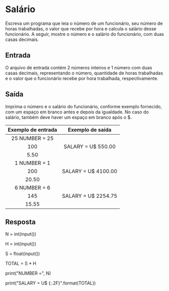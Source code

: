 # Salário

Escreva um programa que leia o número de um funcionário, seu número de horas trabalhadas, o valor que recebe por hora e calcula o salário desse funcionário. A seguir, mostre o número e o salário do funcionário, com duas casas decimais.

## Entrada

O arquivo de entrada contém 2 números inteiros e 1 número com duas casas decimais, representando o número, quantidade de horas trabalhadas e o valor que o funcionário recebe por hora trabalhada, respectivamente.

## Saída

Imprima o número e o salário do funcionário, conforme exemplo fornecido, com um espaço em branco antes e depois da igualdade. No caso do salário, também deve haver um espaço em branco após o $.

|           **Exemplo de entrada**          |           **Exemplo de saída**          |
|:-----------------------------------------:|:---------------------------------------:|
|25                                          NUMBER = 25                              |
|100                                        |SALARY = U$ 550.00                       |
|5.50                                                                                 |
|1                                           NUMBER = 1                               |
|200                                        |SALARY = U$ 4100.00                      |
|20.50                                                                                |
|6                                           NUMBER = 6                               |
|145                                        |SALARY = U$ 2254.75                      |
|15.55                                                                                |



## Resposta

N = int(input())

H = int(input())

S = float(input())

TOTAL = S * H

print("NUMBER =", N)

print("SALARY = U$ {:.2F}".format(TOTAL))